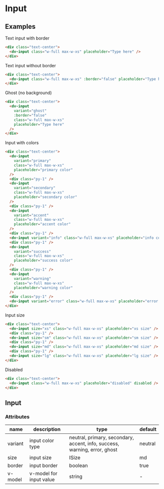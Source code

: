 # Input

## Examples

Text input with border

```html :::demo
<div class="text-center">
  <dv-input class="w-full max-w-xs" placeholder="Type here" />
</div>
```

Text input without border

```html :::demo
<div class="text-center">
  <dv-input class="w-full max-w-xs" :border="false" placeholder="Type here" />
</div>
```

Ghost (no background)

```html :::demo
<div class="text-center">
  <dv-input
    variant="ghost"
    :border="false"
    class="w-full max-w-xs"
    placeholder="Type here"
  />
</div>
```

Input with colors

```html :::demo
<div class="text-center">
  <dv-input
    variant="primary"
    class="w-full max-w-xs"
    placeholder="primary color"
  />
  <div class="py-1" />
  <dv-input
    variant="secondary"
    class="w-full max-w-xs"
    placeholder="secondary color"
  />
  <div class="py-1" />
  <dv-input
    variant="accent"
    class="w-full max-w-xs"
    placeholder="accent color"
  />
  <div class="py-1" />
  <dv-input variant="info" class="w-full max-w-xs" placeholder="info color" />
  <div class="py-1" />
  <dv-input
    variant="success"
    class="w-full max-w-xs"
    placeholder="success color"
  />
  <div class="py-1" />
  <dv-input
    variant="warning"
    class="w-full max-w-xs"
    placeholder="warning color"
  />
  <div class="py-1" />
  <dv-input variant="error" class="w-full max-w-xs" placeholder="error color" />
</div>
```

Input size

```html :::demo
<div class="text-center">
  <dv-input size="xs" class="w-full max-w-xs" placeholder="xs size" />
  <div class="py-1" />
  <dv-input size="sm" class="w-full max-w-xs" placeholder="sm size" />
  <div class="py-1" />
  <dv-input size="md" class="w-full max-w-xs" placeholder="md size" />
  <div class="py-1" />
  <dv-input size="lg" class="w-full max-w-xs" placeholder="lg size" />
</div>
```

Disabled

```html :::demo
<div class="text-center">
  <dv-input class="w-full max-w-xs" placeholder="disabled" disabled />
</div>
```

## Input

### Attributes

| name    | description             | type                                                                      | default |
| ------- | ----------------------- | ------------------------------------------------------------------------- | ------- |
| variant | input color type        | neutral, primary, secondary, accent, info, success, warning, error, ghost | neutral |
| size    | input size              | ISize                                                                     | md      |
| border  | input border            | boolean                                                                   | true    |
| v-model | v-model for input value | string                                                                    | -       |
